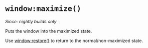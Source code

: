 # `window:maximize()`

*Since: nightly builds only*

Puts the window into the maximized state.

Use [window:restore()](restore.md) to return to the normal/non-maximized state.
